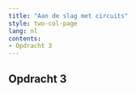 ```yaml
---
title: "Aan de slag met circuits"
style: two-col-page
lang: nl 
contents:
- Opdracht 3
---
```


## Opdracht 3
